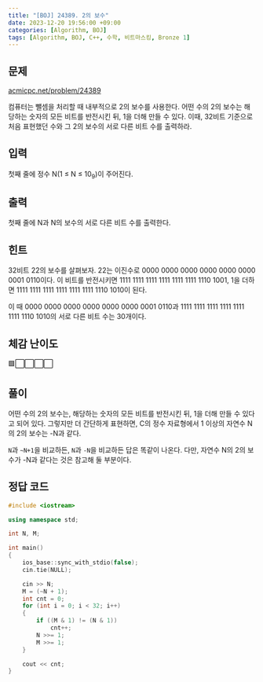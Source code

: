 ```yaml
---
title: "[BOJ] 24389. 2의 보수"
date: 2023-12-20 19:56:00 +09:00
categories: [Algorithm, BOJ]
tags: [Algorithm, BOJ, C++, 수학, 비트마스킹, Bronze 1]
---
```

## **문제**
[acmicpc.net/problem/24389](https://www.acmicpc.net/problem/24389)
<br>

컴퓨터는 뺄셈을 처리할 때 내부적으로 2의 보수를 사용한다. 어떤 수의 2의 보수는 해당하는 숫자의 모든 비트를 반전시킨 뒤, 1을 더해 만들 수 있다. 이때, 32비트 기준으로 처음 표현했던 수와 그 2의 보수의 서로 다른 비트 수를 출력하라.
<br>

## **입력**
첫째 줄에 정수 N(1 ≤ N ≤ 10<sub>9</sub>)이 주어진다.
<br>

## **출력**
첫째 줄에 N과 N의 보수의 서로 다른 비트 수를 출력한다.
<br>

## **힌트**
32비트 22의 보수를 살펴보자. 22는 이진수로 0000 0000 0000 0000 0000 0000 0001 0110이다. 이 비트를 반전시키면 1111 1111 1111 1111 1111 1111 1110 1001, 1을 더하면 1111 1111 1111 1111 1111 1111 1110 1010이 된다.

이 때 0000 0000 0000 0000 0000 0000 0001 0110과 1111 1111 1111 1111 1111 1111 1110 1010의 서로 다른 비트 수는 30개이다.
<br>

## **체감 난이도**
🟩⬜⬜⬜⬜
<br>

## **풀이**
어떤 수의 2의 보수는, 해당하는 숫자의 모든 비트를 반전시킨 뒤, 1을 더해 만들 수 있다고 되어 있다. 그렇지만 더 간단하게 표현하면, C의 정수 자료형에서 1 이상의 자연수 N의 2의 보수는 -N과 같다.

`N`과 `~N+1`을 비교하든, `N`과 `-N`을 비교하든 답은 똑같이 나온다. 다만, 자연수 N의 2의 보수가 -N과 같다는 것은 참고해 둘 부분이다.
<br>

## **정답 코드**
```c++
#include <iostream>

using namespace std;

int N, M;

int main()
{
    ios_base::sync_with_stdio(false);
    cin.tie(NULL);

    cin >> N;
    M = (~N + 1);
    int cnt = 0;
    for (int i = 0; i < 32; i++)
    {
        if ((M & 1) != (N & 1))
            cnt++;
        N >>= 1;
        M >>= 1;
    }

    cout << cnt;
}
```